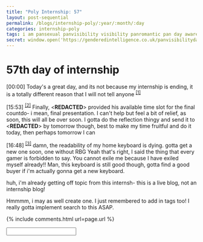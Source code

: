 ```yaml
---
title: "Poly Internship: 57"
layout: post-sequential
permalink: /blogs/internship-poly/:year/:month/:day
categories: internship-poly
tags: i am pansexual panvisibility visibility panromantic pan day awareness presentation home wfh work from home i need a new keyboard life blog internship penis asap tags
secret: window.open('https://genderedintelligence.co.uk/panvisibilityday', '_self')
---
```

# 57th day of internship

<span class="timestamp">[00:00]</span> <span class='disable-selection' ondblclick="this.innerHTML='Today is Pan Visibility Day, and almost no one within my circles are aware of what pansexuality is. After months of reflection, I finally identified myself as a pansexual person, and I want to let people know it, when the time comes.'">Today's a great day, and its not because my internship is ending, it is a totally different reason that I will not tell anyone <sup><a href="#1">[1]</a></sup></span>

<span class="timestamp">[15:53]</span> <sup><a href="#2">[2]</a></sup> Finally, <span class='disable-selection' ondblclick="this.innerHTML='Mr Alan'">&lt;<b>REDACTED</b>&gt;</span> provided his available time slot for the final countdo- i mean, final presentation. I can't help but feel a bit of relief, as soon, this will all be over soon. I gotta do the reflection thingy and send it to <span class='disable-selection' ondblclick="this.innerHTML=''">&lt;<b>REDACTED</b>&gt;</span> by tomorrow though, best to make my time fruitful and do it today, then perhaps tomorrow I can

<span class="timestamp">[16:48]</span> <sup><a href="#3">[3]</a></sup> damn, the readability of my home keyboard is dying. gotta get a new one soon, one without RBG Yeah that's right, I said the thing that every gamer is forbidden to say. You cannot exile me because I have exiled myself already!! Man, this keyboard is still good though, gotta find a good buyer if i'm actually gonna get a new keyboard.

huh, i'm already getting off topic from this internsh- this is a live blog, not an internship blog!

Hmmmm, i may as well create one. I just remembered to add in tags too! I really gotta implement search to this ASAP.

<!--

<span class='disable-selection' ondblclick="this.innerHTML=''">&lt;<b>REDACTED</b>&gt;</span>

-->

{% include comments.html url=page.url %}

<input id="password-input" type="password" class="text-secret" onkeyup="unlock()" autocomplete="off">

<span class="disable-selection" id="truth" style="display:none;"><sup id="1">[1]</sup> double-click that text. also, click on the copyright sign in the footer<br><br><sup id="2">[2]</sup> BRUH i didn't hide the hidden text in the previous day AND SOMEONE TOLD ME THEY READ IT. BRUHHHH<br><br><sup id="3">[3]</sup> So I came out, more details at <sup><a href="#1">[1]</a></sup>, and no one caught it, except for one who liked it, but they retracted their like apparently, and one who asked me what flag was it lolll, welp. it's time i tell'em.</span>
